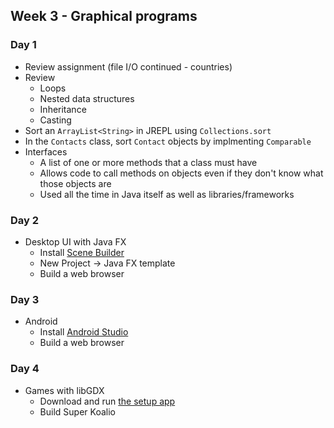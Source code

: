 ## Week 3 - Graphical programs

### Day 1

* Review assignment (file I/O continued - countries)
* Review
  * Loops
  * Nested data structures
  * Inheritance
  * Casting
* Sort an `ArrayList<String>` in JREPL using `Collections.sort`
* In the `Contacts` class, sort `Contact` objects by implmenting `Comparable`
* Interfaces
  * A list of one or more methods that a class must have
  * Allows code to call methods on objects even if they don't know what those objects are
  * Used all the time in Java itself as well as libraries/frameworks

### Day 2

* Desktop UI with Java FX
  * Install [Scene Builder](http://www.oracle.com/technetwork/java/javase/downloads/javafxscenebuilder-1x-archive-2199384.html)
  * New Project -> Java FX template
  * Build a web browser

### Day 3

* Android
  * Install [Android Studio](https://developer.android.com/sdk/index.html)
  * Build a web browser

### Day 4

* Games with libGDX
  * Download and run [the setup app](https://libgdx.badlogicgames.com/download.html)
  * Build Super Koalio
